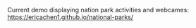 Current demo displaying nation park activities and webcames: https://ericachen1.github.io/national-parks/
